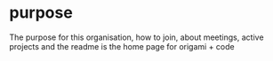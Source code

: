 # purpose
The purpose for this organisation, how to join, about meetings, active projects and the readme is the home page for origami + code
